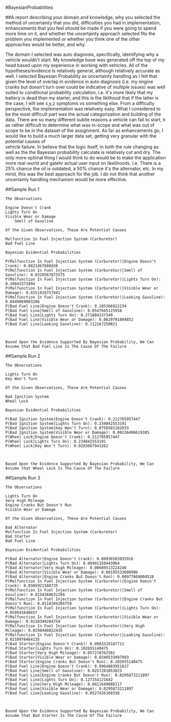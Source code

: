 #BayesianProbabilities

##A report describing your domain and knowledge, why you selected the method of uncertainty that you did, difficulties you had in implementation, enhancements that you feel should be made if you were going to spend more time on it, and whether the uncertainty approach selected fits the problem you implemented or whether you think one of the other approaches would be better, and why.

The domain I selected was auto diagnosis, specifically, identifying why a vehicle wouldn't start. My knowledge base was generated off the
 top of my head based upon my experience in working with vehicles. All of the hypotheses/evidence is relatively general, although relatively 
 accurate as well. I selected Bayesian Probability as uncertainty handling as I felt that given the level of overlap in evidence in
 auto diagnosis (i.e. my engine cranks but doesn't turn over could be indicative of multiple issues) was well suited to conditional probability calculation, 
 i.e. it's more likely that my battery is dead than my starter, and this is the liklihood that if the latter is the case, I will see x,y,z symptoms
 vs something else. From a difficulty perspective, the implementation was relatively easy. What I considered to be the 
 most difficult part was the actual categorization and building of the data. There are so many different subtle reasons a vehicle 
 can fail to start, it as rather difficult to determine what was in-scope and what was out of scope to be in the dataset of the 
  assignment. As far as enhancements go, I would like to build a much larger data set, getting very granular with the potential causes of  
  vehicle failure. In believe that the logic itself, in both the rule changing as well as the the Bayesian probability calculate is relatively
  cut and dry. The only more optimal thing I would think to do would be to make the application more real-world and gatehr
  actual user input on likelihoods. I.e. There is a 25% chance the oil is outdated, a 50% chance it's the alternator, etc. In my mind, 
   this was the best approach for the job. I do not think that another uncertainly handling mechanism would be more effective. 

##Sample Run 1

```
The Observations

Engine Doesn't Crank
Lights Turn On
Visible Wear or Damage
    Smell of Gasoline

Of the Given Observations, These Are Potential Causes

Malfunction In Fuel Injection System (Carburetor)
Bad Fuel Line

Bayesian Evidential Probabilities

P(Malfunction In Fuel Injection System (Carburetor)|Engine Doesn't Crank): 0.0821467688938
P(Malfunction In Fuel Injection System (Carburetor)|Smell of Gasoline): 0.0328587075575
P(Malfunction In Fuel Injection System (Carburetor)|Lights Turn On): 0.10843373494
P(Malfunction In Fuel Injection System (Carburetor)|Visible Wear or Damage): 0.0251916757941
P(Malfunction In Fuel Injection System (Carburetor)|Leaking Gasoline): 0.0449069003286
P(Bad Fuel Line|Engine Doesn't Crank): 0.205366922234
P(Bad Fuel Line|Smell of Gasoline): 0.0547645125958
P(Bad Fuel Line|Lights Turn On): 0.271084337349
P(Bad Fuel Line|Visible Wear or Damage): 0.0629791894852
P(Bad Fuel Line|Leaking Gasoline): 0.112267250821



Based Upon the Evidence Supported By Bayesian Probability, We Can Assume that Bad Fuel Line Is The Cause Of The Failure
```

##Sample Run 2
```
The Observations

Lights Turn On
Key Won't Turn

Of the Given Observations, These Are Potential Causes

Bad Ignition System
Wheel Lock

Bayesian Evidential Probabilities

P(Bad Ignition System|Engine Doesn't Crank): 0.212765957447
P(Bad Ignition System|Lights Turn On): 0.234042553191
P(Bad Ignition System|Key Won't Turn): 0.0756501182033
P(Bad Ignition System|Visible Wear or Damage): 0.00236406619385
P(Wheel Lock|Engine Doesn't Crank): 0.212765957447
P(Wheel Lock|Lights Turn On): 0.234042553191
P(Wheel Lock|Key Won't Turn): 0.0283687943262



Based Upon the Evidence Supported By Bayesian Probability, We Can Assume that Wheel Lock Is The Cause Of The Failure
```

##Sample Run 3
```
The Observations

Lights Turn On
Very High Mileage
Engine Cranks But Doesn't Run
Visible Wear or Damage

Of the Given Observations, These Are Potential Causes

Bad Alternator
Malfunction In Fuel Injection System (Carburetor)
Bad Starter
Bad Fuel Line

Bayesian Evidential Probabilities

P(Bad Alternator|Engine Doesn't Crank): 0.00936503035916
P(Bad Alternator|Lights Turn On): 0.00401358443964
P(Bad Alternator|Very High Mileage): 0.00689513224246
P(Bad Alternator|Visible Wear or Damage): 0.00195533600906
P(Bad Alternator|Engine Cranks But Doesn't Run): 0.00977668004528
P(Malfunction In Fuel Injection System (Carburetor)|Engine Doesn't Crank): 0.0385921580735
P(Malfunction In Fuel Injection System (Carburetor)|Smell of Gasoline): 0.0154368632294
P(Malfunction In Fuel Injection System (Carburetor)|Engine Cranks But Doesn't Run): 0.0118349284759
P(Malfunction In Fuel Injection System (Carburetor)|Lights Turn On): 0.050941648657
P(Malfunction In Fuel Injection System (Carburetor)|Visible Wear or Damage): 0.0118349284759
P(Malfunction In Fuel Injection System (Carburetor)|Very High Mileage): 0.0298446022435
P(Malfunction In Fuel Injection System (Carburetor)|Leaking Gasoline): 0.0210970464135
P(Bad Starter|Engine Doesn't Crank): 0.0983328187712
P(Bad Starter|Lights Turn On): 0.102655140475
P(Bad Starter|Very High Mileage): 0.057270762581
P(Bad Starter|Visible Wear or Damage): 0.0248533497993
P(Bad Starter|Engine Cranks But Doesn't Run): 0.102655140475
P(Bad Fuel Line|Engine Doesn't Crank): 0.0964803951837
P(Bad Fuel Line|Smell of Gasoline): 0.0257281053823
P(Bad Fuel Line|Engine Cranks But Doesn't Run): 0.0295873211897
P(Bad Fuel Line|Lights Turn On): 0.127354121642
P(Bad Fuel Line|Very High Mileage): 0.0411649686117
P(Bad Fuel Line|Visible Wear or Damage): 0.0295873211897
P(Bad Fuel Line|Leaking Gasoline): 0.0527426160338



Based Upon the Evidence Supported By Bayesian Probability, We Can Assume that Bad Starter Is The Cause Of The Failure
```